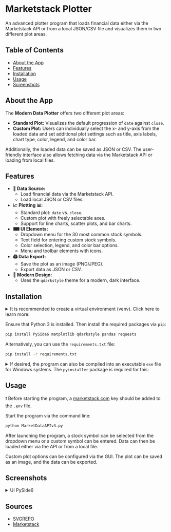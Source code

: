 # Marketstack Plotter

An advanced plotter program that loads financial data either via the Marketstack API or from a local JSON/CSV file and visualizes them in two different plot areas.

## Table of Contents

- [About the App](#about-the-app)
- [Features](#features)
- [Installation](#installation)
- [Usage](#usage)
- [Screenshots](#screenshots)

## About the App

The **Modern Data Plotter** offers two different plot areas:

- **Standard Plot:** Visualizes the default progression of `date` against `close`.
- **Custom Plot:** Users can individually select the x- and y-axis from the loaded data and set additional plot settings such as title, axis labels, chart type, color, legend, and color bar.

Additionally, the loaded data can be saved as JSON or CSV. The user-friendly interface also allows fetching data via the Marketstack API or loading from local files.

## Features

- **📃 Data Source:**
    - Load financial data via the Marketstack API.
    - Load local JSON or CSV files.
- **📈 Plotting 📊:**
    - Standard plot: `date` vs. `close`.
    - Custom plot with freely selectable axes.
    - Support for line charts, scatter plots, and bar charts.
- **⌨ UI Elements:**
    - Dropdown menu for the 30 most common stock symbols.
    - Text field for entering custom stock symbols.
    - Color selection, legend, and color bar options.
    - Menu and toolbar elements with icons.
- **🖨 Data Export:**
    - Save the plot as an image (PNG/JPEG).
    - Export data as JSON or CSV.
- **🌙 Modern Design:**
    - Uses the `qdarkstyle` theme for a modern, dark interface.

## Installation

<details><summary>It is recommended to create a virtual environment (venv). Click here to learn more:</summary>

```bash
python -m venv market-plotter
```

### Activate venv:

#### Windows:

```
.market-plotter\Scripts\activate
```

#### Linux/macOS:

```bash
source market-plotter/bin/activate
```

<details><summary>Deactivate virtual environment</summary>

```bash
deactivate
```
</details>

<details><summary>Remove virtual environment:</summary>

##### Windows:

```bash
rmdir /S /Q market-plotter
```

#### Linux/macOS:

```bash
rm -rf market-plotter
```

</details>

<details><summary>Rename virtual environment:</summary>

#### First, deactivate if active

```bash
deactivate
```

#### Windows (CMD):

```bash
 ren market-plotter new_name
```

#### Linux/macOS:

```bash
  mv market-plotter new_name
```

#### After renaming, verify and update absolute paths in activation scripts if necessary.

</details>
</details>

Ensure that Python 3 is installed. Then install the required packages via `pip`:

```bash
pip install PySide6 matplotlib qdarkstyle pandas requests
```

Alternatively, you can use the `requirements.txt` file:

```bash
pip install -r requirements.txt
```

<details><summary>If desired, the program can also be compiled into an executable <code>exe</code> file for Windows systems. The <code>pyinstaller</code> package is required for this:</summary>

```bash
pip install pyinstaller
```

Then compile the program with the following command:

```bash
pyinstaller --onefile --windowed --icon=icon.ico MarketDataAPIv3.py
```

</details>

## Usage

❗ Before starting the program, a [marketstack.com](https://marketstack.com) key should be added to the `.env` file.

Start the program via the command line:

```bash
python MarketDataAPIv3.py
```

After launching the program, a stock symbol can be selected from the dropdown menu or a custom symbol can be entered. Data can then be loaded either via the API or from a local file.

Custom plot options can be configured via the GUI. The plot can be saved as an image, and the data can be exported.

## Screenshots

<details> <summary>UI PySide6</summary>

![img.png](docs/screenshots/img.png)
![img_1.png](docs/screenshots/img_1.png)
</details>

## Sources

- [SVGREPO](https://www.svgrepo.com/collections/)
- [Marketstack](https://marketstack.com/)

